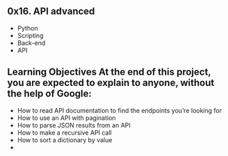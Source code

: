 ## 0x16. API advanced

* Python
* Scripting
* Back-end
* API

## Learning Objectives At the end of this project, you are expected to explain to anyone, without the help of Google:


* How to read API documentation to find the endpoints you’re looking for
* How to use an API with pagination
* How to parse JSON results from an API
* How to make a recursive API call
* How to sort a dictionary by value
* 